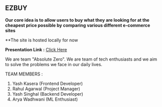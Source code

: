 ## EZBUY

**Our core idea is to allow users  to buy what they are looking for at the cheapest price  possible by comparing various different e-commerce sites**

**The site is hosted locally for now

**Presentation Link :** [Click Here](https://prezi.com/view/HHY6bHpjUp8fRbOcdBbG)

We are team "Absolute Zero". 
We are team of tech enthusiasts and we aim to solve the problems we face in our daily lives.

TEAM MEMBERS :
1. Yash Kasera (Frontend Developer)
1. Rahul Agarwal (Project Manager)
1. Yash Singhal (Backend Developer)
1. Arya Wadhwani (ML Enthusiast)
